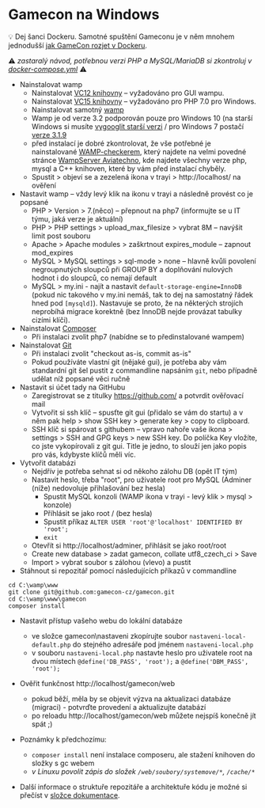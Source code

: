 # Gamecon na Windows

💡 Dej šanci Dockeru. Samotné spuštění Gameconu je v něm mnohem jednodušší [jak GameCon rozjet v Dockeru](../README#Docker).

⚠️ _zastaralý návod, potřebnou verzi PHP a MySQL/MariaDB si zkontroluj v [docker-compose.yml](./../docker-compose.yml)_ ⚠️

- Nainstalovat wamp
    - Nainstalovat [VC12 knihovny](https://www.microsoft.com/en-us/download/details.aspx?id=30679) – vyžadováno pro GUI wampu.
    - Nainstalovat [VC15 knihovny](https://www.microsoft.com/en-us/download/details.aspx?id=48145) – vyžadováno pro PHP 7.0 pro Windows.
    - Nainstalovat samotný [wamp](http://www.wampserver.com/en/)
    - Wamp je od verze 3.2 podporován pouze pro Windows 10 (na starší Windows si musíte [vygooglit starší verzi](https://www.google.com/search?q=wampserver+older+versions) / pro Windows 7 postačí [verze 3.1.9](https://wampserver.en.uptodown.com/windows/download/2132957)
    - před instalací je dobré zkontrolovat, že vše potřebné je nainstalované [WAMP-checkerem](https://wampserver.aviatechno.net/files/tools/check_vcredist.exe), který najdete na velmi povedné stránce [WampServer Aviatechno](https://wampserver.aviatechno.net/?lang=en), kde najdete všechny verze php, mysql a C++ knihoven, které by vám před instalací chyběly.
    - Spustit > objeví se a zezelená ikona v trayi > http://localhost/ na ověření
- Nastavit wamp – vždy levý klik na ikonu v trayi a následně provést co je popsané
    - PHP > Version > 7.(něco) – přepnout na php7 (informujte se u IT týmu, jaká verze je aktuální)
    - PHP > PHP settings > upload_max_filesize > vybrat 8M – navýšit limit post souboru
    - Apache > Apache modules > zaškrtnout expires_module – zapnout mod_expires
    - MySQL > MySQL settings > sql-mode > none – hlavně kvůli povolení negroupnutých sloupců při GROUP BY a doplňování nulových hodnot i do sloupců, co nemají default
    - MySQL > my.ini - najít a nastavit `default-storage-engine=InnoDB` (pokud nic takového v my.ini nemáš, tak to dej na samostatný řádek hned pod `[mysqld]`). Nastavuje se proto, že na některých strojích neprobíhá migrace korektně (bez InnoDB nejde provázat tabulky cizími klíči).
- Nainstalovat [Composer](https://getcomposer.org/download/)
    - Při instalaci zvolit php7 (nabídne se to předinstalované wampem)
- Nainstalovat [Git](https://git-scm.com/downloads)
    - Při instalaci zvolit "checkout as-is, commit as-is"
    - Pokud používáte vlastní git (nějaké gui), je potřeba aby vám standardní git šel pustit z commandline napsáním `git`, nebo případně udělat níž popsané věci ručně
- Nastavit si účet tady na GitHubu
    - Zaregistrovat se z titulky https://github.com/ a potvrdit ověřovací mail
    - Vytvořit si ssh klíč – spusťte git gui (přidalo se vám do startu) a v něm pak help > show SSH key > generate key > copy to clipboard.
    - SSH klíč si spárovat s githubem – vpravo nahoře vaše ikona > settings > SSH and GPG keys > new SSH key. Do políčka Key vložíte, co jste vykopírovali z git gui. Title je jedno, to slouží jen jako popis pro vás, kdybyste klíčů měli víc.
- Vytvořit databázi
    - Nejdřív je potřeba sehnat si od někoho zálohu DB (opět IT tým)
    - Nastavit heslo, třeba "root", pro uživatele root pro MySQL (Adminer (níže) nedovoluje přihlašování bez hesla)
        - Spustit MySQL konzoli (WAMP ikona v trayi - levý klik > mysql > konzole)
        - Příhlásit se jako root / (bez hesla)
        - Spustit příkaz `ALTER USER 'root'@'localhost' IDENTIFIED BY 'root';`
        - `exit`
    - Otevřít si http://localhost/adminer, přihlásit se jako root/root
    - Create new database > zadat gamecon, collate utf8_czech_ci > Save
    - Import > vybrat soubor s zálohou (vlevo) a pustit
- Stáhnout si repozitář pomocí následujících příkazů v commandline
```
cd C:\wamp\www
git clone git@github.com:gamecon-cz/gamecon.git
cd C:\wamp\www\gamecon
composer install
```
- Nastavit přístup vašeho webu do lokální databáze
    - ve složce gamecon\nastaveni zkopírujte soubor `nastaveni-local-default.php` do stejného adresáře pod jménem `nastaveni-local.php`
    - v souboru `nastaveni-local.php` nastavte heslo pro uživatele root na dvou místech `@define('DB_PASS', 'root');` a `@define('DBM_PASS', 'root');`
- Ověřit funkčnost http://localhost/gamecon/web
    - pokud běží, měla by se objevit výzva na aktualizaci databáze (migraci) - potvrďte provedení a aktualizujte databází
    - po reloadu http://localhost/gamecon/web můžete nejspíš konečně jít spát ;)

- Poznámky k předchozímu:
    - `composer install` není instalace composeru, ale stažení knihoven do složky s gc webem
    - _v Linuxu povolit zápis do složek `/web/soubory/systemove/*`, `/cache/*`_
- Další informace o struktuře repozitáře a architektuře kódu je možné si přečíst v [složce dokumentace](dokumentace).

